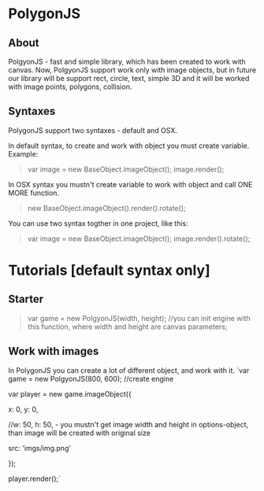 # PolygonJS
## About
   PolgyonJS - fast and simple library, which has been created to work with canvas. Now, PolgyonJS support work only with image objects,      but in future our library will be support rect, circle, text, simple 3D and it will be worked with image points, polygons, collision.
   
## Syntaxes
   PolygonJS support two syntaxes - default and OSX.
   
   In default syntax, to create and work with object you must create variable. Example:
> var image = new BaseObject.imageObject();
>  image.render();

   In OSX syntax you mustn't create variable to work with object and call ONE MORE function.
> new BaseObject.imageObject().render().rotate(); 

   You can use two syntax togther in one project, like this:
> var image = new BaseObject.imageObject();
>  image.render().rotate(); 
     
# Tutorials [default syntax only]

## Starter
> var game = new PolgyonJS(width, height); //you can init engine with this function, where width and height are canvas parameters; 

## Work with images 
   In PolygonJS you can create a lot of different object, and work with it.
`var game = new PolgyonJS(800, 600); //create engine

var player = new game.imageObject({

x: 0, y: 0,

//w: 50, h: 50, - you mustn't get image width and height in options-object, than image will be created with original size

src: 'imgs/img.png'

});

player.render();`
   
